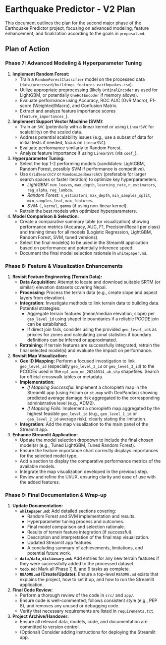 # Earthquake Predictor - V2 Plan

This document outlines the plan for the second major phase of the Earthquake Predictor project, focusing on advanced modeling, feature enhancement, and finalization according to the goals in `proposal.md`.

## Plan of Action

### Phase 7: Advanced Modeling & Hyperparameter Tuning

1.  **Implement Random Forest:**
    *   Train a `RandomForestClassifier` model on the processed data (`data/processed/buildings_features_earthquakes.csv`).
    *   Utilize appropriate preprocessing (likely `OrdinalEncoder` as used for LightGBM, or potentially `OneHotEncoder` if memory allows).
    *   Evaluate performance using Accuracy, ROC AUC (OvR Macro), F1-score (Weighted/Macro), and Confusion Matrix.
    *   Extract and analyze feature importance scores (`feature_importances_`).
2.  **Implement Support Vector Machine (SVM):**
    *   Train an `SVC` (potentially with a linear kernel or using `LinearSVC` for scalability) on the scaled data.
    *   Address potential scalability issues (e.g., use a subset of data for initial tests if needed, focus on `LinearSVC`).
    *   Evaluate performance similarly to Random Forest.
    *   Analyze feature importance if using `LinearSVC` (via `coef_`).
3.  **Hyperparameter Tuning:**
    *   Select the top 1-2 performing models (candidates: LightGBM, Random Forest, possibly SVM if performance is competitive).
    *   Use `GridSearchCV` or `RandomizedSearchCV` (preferable for larger search spaces or faster iteration) to optimize key hyperparameters.
        *   *LightGBM:* `num_leaves`, `max_depth`, `learning_rate`, `n_estimators`, `reg_alpha`, `reg_lambda`.
        *   *Random Forest:* `n_estimators`, `max_depth`, `min_samples_split`, `min_samples_leaf`, `max_features`.
        *   *SVM:* `C`, `kernel`, `gamma` (if using non-linear kernel).
    *   Retrain the best models with optimized hyperparameters.
4.  **Model Comparison & Selection:**
    *   Create a comparative summary table (or visualization) showing performance metrics (Accuracy, AUC, F1, Precision/Recall per class) and training times for all models (Logistic Regression, LightGBM, Random Forest, SVM, tuned versions).
    *   Select the final model(s) to be used in the Streamlit application based on performance and potentially inference speed.
    *   Document the final model selection rationale in `whitepaper.md`.

### Phase 8: Feature & Visualization Enhancements

1.  **Revisit Feature Engineering (Terrain Data):**
    *   **Data Acquisition:** Attempt to locate and download suitable SRTM (or similar) elevation datasets covering Nepal.
    *   **Processing:** Process the terrain data (e.g., create slope and aspect layers from elevation).
    *   **Integration:** Investigate methods to link terrain data to building data. Potential strategies:
        *   Aggregate terrain features (mean/median elevation, slope) per `geo_level_id` using shapefile boundaries if a reliable PCODE join can be established.
        *   If direct join fails, consider using the provided `geo_level_id`s as proxies for zones and calculating zonal statistics if boundary definitions can be inferred or approximated.
    *   **Retraining:** If terrain features are successfully integrated, retrain the final selected model(s) and evaluate the impact on performance.
2.  **Revisit Map Visualization:**
    *   **Geo ID Mapping:** Perform a focused investigation to link `geo_level_id` (especially `geo_level_2_id` or `geo_level_3_id`) to the PCODEs used in the `npl_adm_nd_20240314_ab_shp` shapefiles. Search for official crosswalk tables or metadata.
    *   **Implementation:**
        *   *If Mapping Successful:* Implement a choropleth map in the Streamlit app (using Folium or `st.map` with GeoPandas) showing predicted average damage risk aggregated to the corresponding administrative level (e.g., ADM2).
        *   *If Mapping Fails:* Implement a choropleth map aggregated by the highest feasible `geo_level_id` (e.g., `geo_level_1_id` or `geo_level_2_id` average risk), clearly stating the limitation.
    *   **Integration:** Add the map visualization to the main panel of the Streamlit app.
3.  **Enhance Streamlit Application:**
    *   Update the model selection dropdown to include the final chosen model(s) (e.g., Tuned LightGBM, Tuned Random Forest).
    *   Ensure the feature importance chart correctly displays importances for the selected model type.
    *   Add a section to display the comparative performance metrics of the available models.
    *   Integrate the map visualization developed in the previous step.
    *   Review and refine the UI/UX, ensuring clarity and ease of use with the added features.

### Phase 9: Final Documentation & Wrap-up

1.  **Update Documentation:**
    *   **`whitepaper.md`:** Add detailed sections covering:
        *   Random Forest and SVM implementation and results.
        *   Hyperparameter tuning process and outcomes.
        *   Final model comparison and selection rationale.
        *   Results of terrain feature integration (if successful).
        *   Description and interpretation of the final map visualization.
        *   Updated Streamlit app features.
        *   A concluding summary of achievements, limitations, and potential future work.
    *   **`data/data_dictionary.md`:** Add entries for any new terrain features if they were successfully added to the processed dataset.
    *   **`todo.md`:** Mark all Phase 7, 8, and 9 tasks as complete.
    *   **`README.md` (Create/Update):** Ensure a top-level `README.md` exists that explains the project, how to set it up, and how to run the Streamlit application.
2.  **Final Code Review:**
    *   Perform a thorough review of the code in `src/` and `app/`.
    *   Ensure code is well-commented, follows consistent style (e.g., PEP 8), and removes any unused or debugging code.
    *   Verify that necessary requirements are listed in `requirements.txt`.
3.  **Project Archive/Handover:**
    *   Ensure all relevant data, models, code, and documentation are committed to version control.
    *   (Optional) Consider adding instructions for deploying the Streamlit app. 